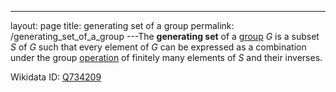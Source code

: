---
 layout: page
 title: generating set of a group
 permalink: /generating_set_of_a_group
---The **generating set** of a [group](https://defsmath.github.io/DefsMath/group) $G$ is a subset $S$ of $G$ such that every element of $G$ can be expressed as a combination under the group [operation](https://defsmath.github.io/DefsMath/binary_operation) of finitely many elements of $S$ and their inverses.

Wikidata ID: [Q734209](https://www.wikidata.org/wiki/Q734209)